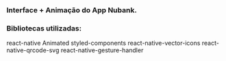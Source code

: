 ### Interface + Animação do App Nubank.

### Bibliotecas utilizadas:
react-native Animated
styled-components
react-native-vector-icons
react-native-qrcode-svg
react-native-gesture-handler

